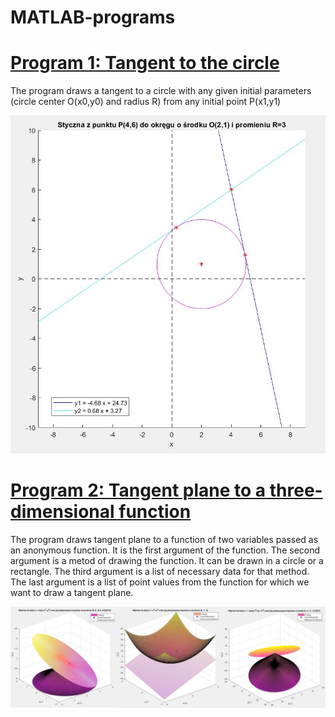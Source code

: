 # MATLAB-programs

# [Program 1: Tangent to the circle](https://github.com/JuneMaths/MATLAB-programs/blob/main/Styczna_do_okregu_z_punktu.m)
The program draws a tangent to a circle with any given initial parameters (circle center O(x0,y0) and radius R) from any initial point P(x1,y1)

![tangent](styczna.JPG)


# [Program 2: Tangent plane to a three-dimensional function](https://github.com/JuneMaths/MATLAB-programs/blob/main/Plaszczyzna_funkcji.m)
The program draws tangent plane to a function of two variables passed as an anonymous function. It is the first argument of the function. The second argument is a metod of drawing the function. It can be drawn in a circle or a rectangle. The third argument is a list of necessary data for that method. The last argument is a list of point values from the function for which we want to draw a tangent plane.

![plane](plane.JPG)

